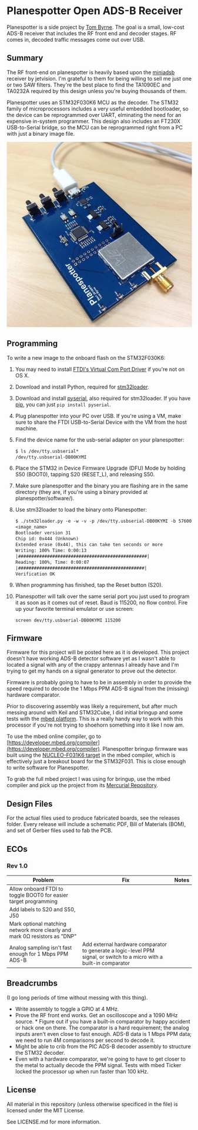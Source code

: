 # Planespotter Open ADS-B Receiver
Planespotter is a side project by [Tom Byrne](https://github.com/ersatzavian). The goal is a small, low-cost ADS-B receiver that includes the RF front end and decoder stages. RF comes in, decoded traffic messages come out over USB. 

## Summary
The RF front-end on planespotter is heavily based upon the [miniadsb](http://miniadsb.web99.de/homepage/index.php?way=1&site=READOUT&DERNAME=miniADSB%20Tutorial&dm=miniadsb&USER=miniadsb&goto=1&XURL=web99.de&WB=&EXTRAX=X&PIDX=63606) receiver by jetvision. I'm grateful to them for being willing to sell me just one or two SAW filters. They're the best place to find the TA1090EC and TA0232A required by this design unless you're buying thousands of them. 

Planespotter uses an STM32F030K6 MCU as the decoder. The STM32 family of microprocessors includes a very useful embedded bootloader, so the device can be reprogrammed over UART, elminating the need for an expensive in-system programmer. This design also includes an FT230X USB-to-Serial bridge, so the MCU can be reprogrammed right from a PC with just a binary image file. 

![planespotter](images/planespotter.jpg)

## Programming
To write a new image to the onboard flash on the STM32F030K6:

1. You may need to install [FTDI's Virtual Com Port Driver](http://www.ftdichip.com/Drivers/VCP.htm) if you're not on OS X. 
2. Download and install Python, required for [stm32loader](https://github.com/jsnyder/stm32loader).
3. Download and install [pyserial](https://github.com/pyserial/pyserial), also required for stm32loader. If you have [pip](https://pip.readthedocs.io/en/stable/installing/), you can just `pip install pyserial`.
4. Plug planespotter into your PC over USB. If you're using a VM, make sure to share the FTDI USB-to-Serial Device with the VM from the host machine. 
5. Find the device name for the usb-serial adapter on your planespotter:

    ```
    $ ls /dev/tty.usbserial*
    /dev/tty.usbserial-DB00KYMI
    ```
6. Place the STM32 in Device Firmware Upgrade (DFU) Mode by holding S50 (BOOT0), tapping S20 (RESET_L), and releasing S50.
7. Make sure planespotter and the binary you are flashing are in the same directory (they are, if you're using a binary provided at planespotter/software/).
8. Use stm32loader to load the binary onto Planespotter:

    ```
    $ ./stm32loader.py -e -w -v -p /dev/tty.usbserial-DB00KYMI -b 57600 <image_name>
    Bootloader version 31
    Chip id: 0x444 (Unknown)
    Extended erase (0x44), this can take ten seconds or more
    Writing: 100% Time: 0:00:13 |#################################################|
    Reading: 100%, Time: 0:00:07 |################################################|
    Verification OK
    ```
9. When programming has finished, tap the Reset button (S20). 
10. Planespotter will talk over the same serial port you just used to program it as soon as it comes out of reset. Baud is 115200, no flow control. Fire up your favorite terminal emulator or use screen:

    ```
    screen dev/tty.usbserial-DB00KYMI 115200
    ```

## Firmware

Firmware for this project will be posted here as it is developed. This project doesn't have working ADS-B detector software yet as I wasn't able to located a signal with any of the crappy antennas I already have and I'm trying to get my hands on a signal generator to prove out the detector.

Firmware is probably going to have to be in assembly in order to provide the speed required to decode the 1 Mbps PPM ADS-B signal from the (missing) hardware comparator.

Prior to discovering assembly was likely a requirement, but after much messing around with Keil and STM32Cube, I did initial bringup and some tests with the [mbed platform](https://www.mbed.com/en/). This is a really handy way to work with this processor if you're not trying to shoehorn something into it like I now am. 

To use the mbed online compiler, go to [https://developer.mbed.org/compiler](https://developer.mbed.org/compiler). Planespotter bringup firmware was built using the [NUCLEO-F031K6 target](https://developer.mbed.org/platforms/ST-Nucleo-F031K6/) in the mbed compiler, which is effectively just a breakout board for the STM32F031. This is close enough to write software for Planespotter.

To grab the full mbed project I was using for bringup, use the mbed compiler and pick up the project from its [Mercurial Repository](https://developer.mbed.org/users/tombrew/code/planespotter_adc_logger/).

## Design Files
For the actual files used to produce fabricated boards, see the releases folder. Every release will include a schematic PDF, Bill of Materials (BOM), and set of Gerber files used to fab the PCB. 

## ECOs
### Rev 1.0
| Problem | Fix | Notes |
| ------- | --- | ----- |
| Allow onboard FTDI to toggle BOOT0 for easier target programming | | |
| Add labels to S20 and S50, J50 | | |
| Mark optional matching network more clearly and mark 0Ω resistors as "DNP" | | |
| Analog sampling isn't fast enough for 1 Mbps PPM ADS-B | Add external hardware comparator to generate a logic-level PPM signal, or switch to a micro with a built-in comparator | |

## Breadcrumbs
(I go long periods of time without messing with this thing).
 * Write assembly to toggle a GPIO at 4 MHz.
 * Prove the RF front end works. Get an oscilloscope and a 1090 MHz source. * Figure out if you have a built-in comparator by happy accident or hack one on there. The comparator is a hard requirement; the analog inputs aren't even close to fast enough. ADS-B data is 1 Mbps PPM data; we need to run 4M comparisons per second to decode it.
 * Might be able to crib from the PIC ADS-B decoder assembly to structure the STM32 decoder.
 * Even with a hardware comparator, we're going to have to get closer to the metal to actually decode the PPM signal. Tests with mbed Ticker locked the processor up when run faster than 100 kHz.

## License

All material in this repository (unless otherwise specificed in the file) is licensed under the MIT License.

See LICENSE.md for more information.
